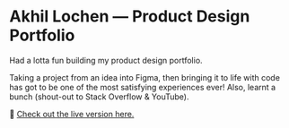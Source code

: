 # Akhil Lochen — Product Design Portfolio

Had a lotta fun building my product design portfolio. 

Taking a project from an idea into Figma, then bringing it to life with code has got to be one of the most satisfying experiences ever! Also, learnt a bunch (shout-out to Stack Overflow & YouTube). 

🔗 [Check out the live version here.](https://akhillochen.github.io/product-design-portfolio/website)
